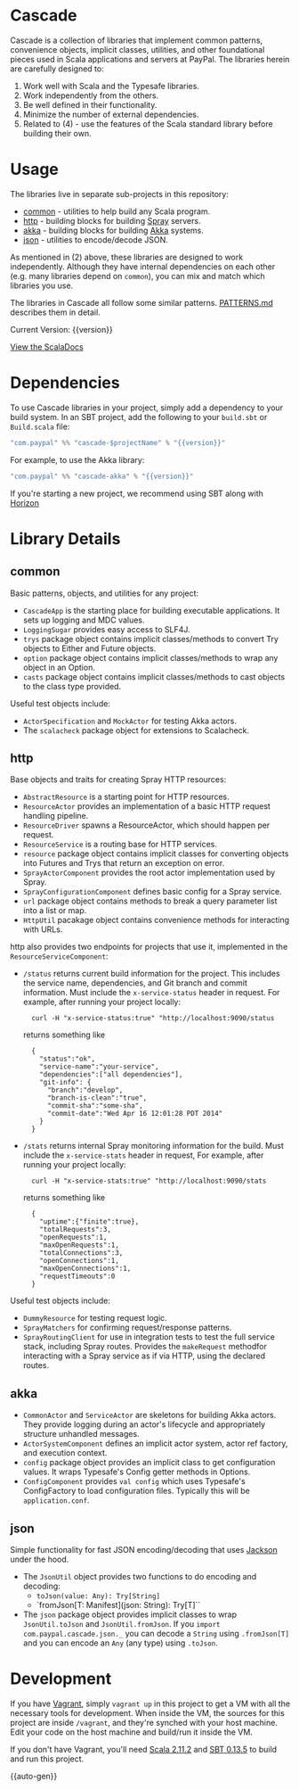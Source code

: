 # Cascade

Cascade is a collection of libraries that implement common patterns,
convenience objects, implicit classes, utilities, and other foundational pieces
used in Scala applications and servers at PayPal. The libraries herein are
carefully designed to:

1. Work well with Scala and the Typesafe libraries.
2. Work independently from the others.
3. Be well defined in their functionality.
4. Minimize the number of external dependencies.
5. Related to (4) - use the features of the Scala standard library before
building their own.

# Usage

The libraries live in separate sub-projects in this repository:

* [common](common/) - utilities to help build any Scala program.
* [http](http/) - building blocks for building [Spray](http://spray.io) servers.
* [akka](akka/) - building blocks for building [Akka](http://akka.io) systems.
* [json](json/) - utilities to encode/decode JSON.

As mentioned in (2) above, these libraries are designed to work independently.
Although they have internal dependencies on each other (e.g. many libraries
depend on `common`), you can mix and match which libraries you use.

The libraries in Cascade all follow some similar patterns.
[PATTERNS.md](PATTERNS.md) describes them in detail.

Current Version: {{version}}

[View the ScalaDocs](https://paypal.github.io/Cascade/api/{{version}}/index.html#com.paypal.cascade.package)

# Dependencies

To use Cascade libraries in your project, simply add a dependency to your
build system. In an SBT project, add the following to your `build.sbt` or
`Build.scala` file:

```scala
"com.paypal" %% "cascade-$projectName" % "{{version}}"
```

For example, to use the Akka library:

```scala
"com.paypal" %% "cascade-akka" % "{{version}}"
```

If you're starting a new project, we recommend using SBT along with
[Horizon](https://github.com/paypal/horizon)

# Library Details

## common

Basic patterns, objects, and utilities for any project:

- `CascadeApp` is the starting place for building executable applications. It sets up logging and MDC values.
- `LoggingSugar` provides easy access to SLF4J.
- `trys` package object contains implicit classes/methods to convert Try objects to Either and Future objects.
- `option` package object contains implicit classes/methods to wrap any object in an Option.
- `casts` package object contains implicit classes/methods to cast objects to the class type provided.

Useful test objects include:

- `ActorSpecification` and `MockActor` for testing Akka actors.
- The `scalacheck` package object for extensions to Scalacheck.

## http

Base objects and traits for creating Spray HTTP resources:

- `AbstractResource` is a starting point for HTTP resources.
- `ResourceActor` provides an implementation of a basic HTTP request handling pipeline.
- `ResourceDriver` spawns a ResourceActor, which should happen per request.
- `ResourceService` is a routing base for HTTP services.
- `resource` package object contains implicit classes for converting objects into Futures and Trys that return an exception on error.
- `SprayActorComponent` provides the root actor implementation used by Spray.
- `SprayConfigurationComponent` defines basic config for a Spray service.
- `url` package object contains methods to break a query parameter list into a list or map.
- `HttpUtil` pacakage object contains convenience methods for interacting with URLs.


http also provides two endpoints for projects that use it, implemented in the `ResourceServiceComponent`:

- `/status` returns current build information for the project. This includes the service name, dependencies, and Git branch and commit information.
  Must include the `x-service-status` header in request. For example, after running your project locally:

        curl -H "x-service-status:true" "http://localhost:9090/status

  returns something like

        {
          "status":"ok",
          "service-name":"your-service",
          "dependencies":["all dependencies"],
          "git-info": {
            "branch":"develop",
            "branch-is-clean":"true",
            "commit-sha":"some-sha",
            "commit-date":"Wed Apr 16 12:01:28 PDT 2014"
          }
        }

- `/stats` returns internal Spray monitoring information for the build.
  Must include the `x-service-stats` header in request, For example, after running your project locally:

        curl -H "x-service-stats:true" "http://localhost:9090/stats

  returns something like

        {
          "uptime":{"finite":true},
          "totalRequests":3,
          "openRequests":1,
          "maxOpenRequests":1,
          "totalConnections":3,
          "openConnections":1,
          "maxOpenConnections":1,
          "requestTimeouts":0
        }

Useful test objects include:

- `DummyResource` for testing request logic.
- `SprayMatchers` for confirming request/response patterns.
- `SprayRoutingClient` for use in integration tests to test the full service stack, including Spray routes.
  Provides the `makeRequest` methodfor interacting with a Spray service as if via HTTP, using the declared routes.

## akka

- `CommonActor` and `ServiceActor` are skeletons for building Akka actors. They provide logging during an actor's
  lifecycle and appropriately structure unhandled messages.
- `ActorSystemComponent` defines an implicit actor system, actor ref factory, and execution context.
- `config` package object provides an implicit class to get configuration values. It wraps Typesafe's Config getter
    methods in Options.
- `ConfigComponent` provides `val config` which uses Typesafe's ConfigFactory to load configuration files. Typically this
  will be `application.conf`.

## json

Simple functionality for fast JSON encoding/decoding that uses [Jackson](https://github.com/FasterXML/jackson)
under the hood.

- The `JsonUtil` object provides two functions to do encoding and decoding:
    - `toJson(value: Any): Try[String]`
    - `fromJson[T: Manifest](json: String): Try[T]``
- The `json` package object provides implicit classes to wrap `JsonUtil.toJson`
and `JsonUtil.fromJson`. If you `import com.paypal.cascade.json._` you can
decode a `String` using `.fromJson[T]` and you can encode an `Any`
(any type) using `.toJson`.


# Development

If you have [Vagrant](http://vagrantup.com), simply `vagrant up` in this project to get a VM with all the necessary
tools for development. When inside the VM, the sources for this project are inside `/vagrant`, and they're
synched with your host machine. Edit your code on the host machine and build/run it inside the VM.

If you don't have Vagrant, you'll need [Scala 2.11.2](http://scala-lang.org/download/) and
[SBT 0.13.5](http://www.scala-sbt.org/download.html) to build and run this project.

{{auto-gen}}
